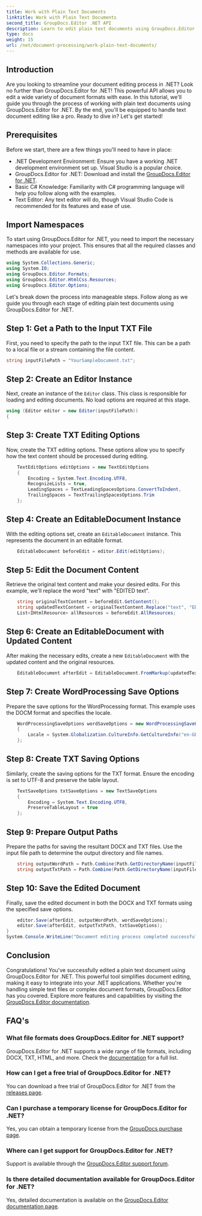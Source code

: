 ```yaml
---
title: Work with Plain Text Documents
linktitle: Work with Plain Text Documents
second_title: GroupDocs.Editor .NET API
description: Learn to edit plain text documents using GroupDocs.Editor for .NET with our step-by-step guide. Simplify your .NET document editing process.
type: docs
weight: 15
url: /net/document-processing/work-plain-text-documents/
---
```

## Introduction
Are you looking to streamline your document editing process in .NET? Look no further than GroupDocs.Editor for .NET! This powerful API allows you to edit a wide variety of document formats with ease. In this tutorial, we'll guide you through the process of working with plain text documents using GroupDocs.Editor for .NET. By the end, you'll be equipped to handle text document editing like a pro. Ready to dive in? Let's get started!
## Prerequisites
Before we start, there are a few things you'll need to have in place:
- .NET Development Environment: Ensure you have a working .NET development environment set up. Visual Studio is a popular choice.
- GroupDocs.Editor for .NET: Download and install the [GroupDocs.Editor for .NET](https://releases.groupdocs.com/editor/net/).
- Basic C# Knowledge: Familiarity with C# programming language will help you follow along with the examples.
- Text Editor: Any text editor will do, though Visual Studio Code is recommended for its features and ease of use.
## Import Namespaces
To start using GroupDocs.Editor for .NET, you need to import the necessary namespaces into your project. This ensures that all the required classes and methods are available for use.
```csharp
using System.Collections.Generic;
using System.IO;
using GroupDocs.Editor.Formats;
using GroupDocs.Editor.HtmlCss.Resources;
using GroupDocs.Editor.Options;
```
Let's break down the process into manageable steps. Follow along as we guide you through each stage of editing plain text documents using GroupDocs.Editor for .NET.
## Step 1: Get a Path to the Input TXT File
First, you need to specify the path to the input TXT file. This can be a path to a local file or a stream containing the file content.
```csharp
string inputFilePath = "YourSampleDocument.txt";
```
## Step 2: Create an Editor Instance
Next, create an instance of the `Editor` class. This class is responsible for loading and editing documents. No load options are required at this stage.
```csharp
using (Editor editor = new Editor(inputFilePath))
{
```
## Step 3: Create TXT Editing Options
Now, create the TXT editing options. These options allow you to specify how the text content should be processed during editing.
```csharp
    TextEditOptions editOptions = new TextEditOptions
    {
        Encoding = System.Text.Encoding.UTF8,
        RecognizeLists = true,
        LeadingSpaces = TextLeadingSpacesOptions.ConvertToIndent,
        TrailingSpaces = TextTrailingSpacesOptions.Trim
    };
```
## Step 4: Create an EditableDocument Instance
With the editing options set, create an `EditableDocument` instance. This represents the document in an editable format.
```csharp
    EditableDocument beforeEdit = editor.Edit(editOptions);
```
## Step 5: Edit the Document Content
Retrieve the original text content and make your desired edits. For this example, we'll replace the word "text" with "EDITED text".
```csharp
    string originalTextContent = beforeEdit.GetContent();
    string updatedTextContent = originalTextContent.Replace("text", "EDITED text");
    List<IHtmlResource> allResources = beforeEdit.AllResources;
```
## Step 6: Create an EditableDocument with Updated Content
After making the necessary edits, create a new `EditableDocument` with the updated content and the original resources.
```csharp
    EditableDocument afterEdit = EditableDocument.FromMarkup(updatedTextContent, allResources);
```
## Step 7: Create WordProcessing Save Options
Prepare the save options for the WordProcessing format. This example uses the DOCM format and specifies the locale.
```csharp
    WordProcessingSaveOptions wordSaveOptions = new WordProcessingSaveOptions(WordProcessingFormats.Docm)
    {
        Locale = System.Globalization.CultureInfo.GetCultureInfo("en-GB")
    };
```
## Step 8: Create TXT Saving Options
Similarly, create the saving options for the TXT format. Ensure the encoding is set to UTF-8 and preserve the table layout.
```csharp
    TextSaveOptions txtSaveOptions = new TextSaveOptions
    {
        Encoding = System.Text.Encoding.UTF8,
        PreserveTableLayout = true
    };
```
## Step 9: Prepare Output Paths
Prepare the paths for saving the resultant DOCX and TXT files. Use the input file path to determine the output directory and file names.
```csharp
    string outputWordPath = Path.Combine(Path.GetDirectoryName(inputFilePath), Path.GetFileNameWithoutExtension(inputFilePath) + ".docm");
    string outputTxtPath = Path.Combine(Path.GetDirectoryName(inputFilePath), Path.GetFileNameWithoutExtension(inputFilePath) + ".txt");
```
## Step 10: Save the Edited Document
Finally, save the edited document in both the DOCX and TXT formats using the specified save options.
```csharp
    editor.Save(afterEdit, outputWordPath, wordSaveOptions);
    editor.Save(afterEdit, outputTxtPath, txtSaveOptions);
}
System.Console.WriteLine("Document editing process completed successfully!");
```
## Conclusion
Congratulations! You've successfully edited a plain text document using GroupDocs.Editor for .NET. This powerful tool simplifies document editing, making it easy to integrate into your .NET applications. Whether you're handling simple text files or complex document formats, GroupDocs.Editor has you covered. Explore more features and capabilities by visiting the [GroupDocs.Editor documentation](https://reference.groupdocs.com/editor/net/).
## FAQ's
### What file formats does GroupDocs.Editor for .NET support?
GroupDocs.Editor for .NET supports a wide range of file formats, including DOCX, TXT, HTML, and more. Check the [documentation](https://reference.groupdocs.com/editor/net/) for a full list.
### How can I get a free trial of GroupDocs.Editor for .NET?
You can download a free trial of GroupDocs.Editor for .NET from the [releases page](https://releases.groupdocs.com/).
### Can I purchase a temporary license for GroupDocs.Editor for .NET?
Yes, you can obtain a temporary license from the [GroupDocs purchase page](https://purchase.groupdocs.com/temporary-license/).
### Where can I get support for GroupDocs.Editor for .NET?
Support is available through the [GroupDocs.Editor support forum](https://forum.groupdocs.com/c/editor/20).
### Is there detailed documentation available for GroupDocs.Editor for .NET?
Yes, detailed documentation is available on the [GroupDocs.Editor documentation page](https://reference.groupdocs.com/editor/net/).
